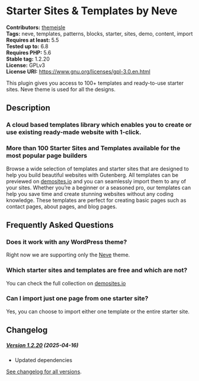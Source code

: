 # Starter Sites & Templates by Neve #
**Contributors:** [themeisle](https://profiles.wordpress.org/themeisle)  
**Tags:** neve, templates, patterns, blocks, starter, sites, demo, content, import  
**Requires at least:** 5.5  
**Tested up to:** 6.8  
**Requires PHP:** 5.6  
**Stable tag:** 1.2.20  
**License:** GPLv3  
**License URI:** https://www.gnu.org/licenses/gpl-3.0.en.html  

This plugin gives you access to 100+ templates and ready-to-use starter sites. Neve theme is used for all the designs.

## Description ##

### A cloud based templates library which enables you to create or use existing ready-made website with 1-click. ###

### More than 100 Starter Sites and Templates available for the most popular page builders ###
Browse a wide selection of templates and starter sites that are designed to help you build beautiful websites with Gutenberg. All templates can be previewed on [demosites.io](https://demosites.io/) and you can seamlessly import them to any of your sites. Whether you’re a beginner or a seasoned pro, our templates can help you save time and create stunning websites without any coding knowledge. These templates are perfect for creating basic pages such as contact pages, about pages, and blog pages.

## Frequently Asked Questions ##

### Does it work with any WordPress theme? ###
Right now we are supporting only the [Neve](https://wordpress.org/themes/neve/) theme.

### Which starter sites and templates are free and which are not? ###
You can check the full collection on [demosites.io](https://demosites.io/)

### Can I import just one page from one starter site? ###
Yes, you can choose to import either one template or the entire starter site.

## Changelog ##

##### [Version 1.2.20](https://github.com/Codeinwp/templates-patterns-collection/compare/v1.2.19...v1.2.20) (2025-04-16)

- Updated dependencies




[See changelog for all versions](https://github.com/Codeinwp/templates-patterns-collection/blob/master/CHANGELOG.md).
